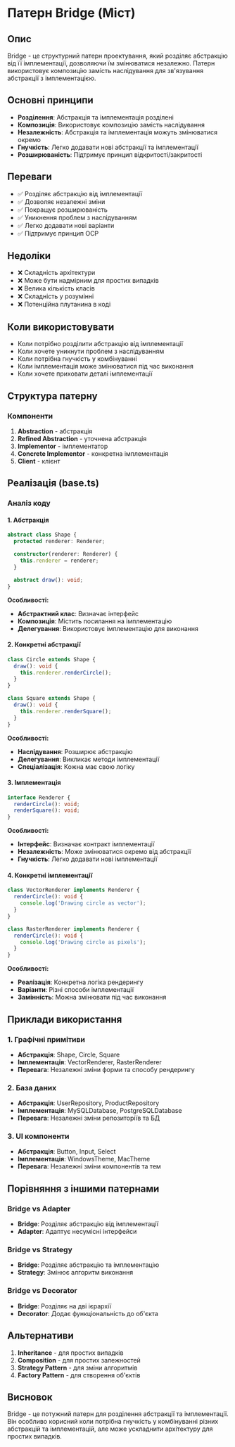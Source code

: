 # Патерн Bridge (Міст)

## Опис

Bridge - це структурний патерн проектування, який розділяє абстракцію від її імплементації, дозволяючи їм змінюватися незалежно. Патерн використовує композицію замість наслідування для зв'язування абстракції з імплементацією.

## Основні принципи

- **Розділення**: Абстракція та імплементація розділені
- **Композиція**: Використовує композицію замість наслідування
- **Незалежність**: Абстракція та імплементація можуть змінюватися окремо
- **Гнучкість**: Легко додавати нові абстракції та імплементації
- **Розширюваність**: Підтримує принцип відкритості/закритості

## Переваги

- ✅ Розділяє абстракцію від імплементації
- ✅ Дозволяє незалежні зміни
- ✅ Покращує розширюваність
- ✅ Уникнення проблем з наслідуванням
- ✅ Легко додавати нові варіанти
- ✅ Підтримує принцип OCP

## Недоліки

- ❌ Складність архітектури
- ❌ Може бути надмірним для простих випадків
- ❌ Велика кількість класів
- ❌ Складність у розумінні
- ❌ Потенційна плутанина в коді

## Коли використовувати

- Коли потрібно розділити абстракцію від імплементації
- Коли хочете уникнути проблем з наслідуванням
- Коли потрібна гнучкість у комбінуванні
- Коли імплементація може змінюватися під час виконання
- Коли хочете приховати деталі імплементації

## Структура патерну

### Компоненти

1. **Abstraction** - абстракція
2. **Refined Abstraction** - уточнена абстракція
3. **Implementor** - імплементатор
4. **Concrete Implementor** - конкретна імплементація
5. **Client** - клієнт

## Реалізація (base.ts)

### Аналіз коду

#### 1. Абстракція
```typescript
abstract class Shape {
  protected renderer: Renderer;

  constructor(renderer: Renderer) {
    this.renderer = renderer;
  }

  abstract draw(): void;
}
```

**Особливості:**
- **Абстрактний клас**: Визначає інтерфейс
- **Композиція**: Містить посилання на імплементацію
- **Делегування**: Використовує імплементацію для виконання

#### 2. Конкретні абстракції
```typescript
class Circle extends Shape {
  draw(): void {
    this.renderer.renderCircle();
  }
}

class Square extends Shape {
  draw(): void {
    this.renderer.renderSquare();
  }
}
```

**Особливості:**
- **Наслідування**: Розширює абстракцію
- **Делегування**: Викликає методи імплементації
- **Спеціалізація**: Кожна має свою логіку

#### 3. Імплементація
```typescript
interface Renderer {
  renderCircle(): void;
  renderSquare(): void;
}
```

**Особливості:**
- **Інтерфейс**: Визначає контракт імплементації
- **Незалежність**: Може змінюватися окремо від абстракції
- **Гнучкість**: Легко додавати нові імплементації

#### 4. Конкретні імплементації
```typescript
class VectorRenderer implements Renderer {
  renderCircle(): void {
    console.log('Drawing circle as vector');
  }
}

class RasterRenderer implements Renderer {
  renderCircle(): void {
    console.log('Drawing circle as pixels');
  }
}
```

**Особливості:**
- **Реалізація**: Конкретна логіка рендерингу
- **Варіанти**: Різні способи імплементації
- **Замінність**: Можна змінювати під час виконання

## Приклади використання

### 1. Графічні примітиви
- **Абстракція**: Shape, Circle, Square
- **Імплементація**: VectorRenderer, RasterRenderer
- **Перевага**: Незалежні зміни форми та способу рендерингу

### 2. База даних
- **Абстракція**: UserRepository, ProductRepository
- **Імплементація**: MySQLDatabase, PostgreSQLDatabase
- **Перевага**: Незалежні зміни репозиторіїв та БД

### 3. UI компоненти
- **Абстракція**: Button, Input, Select
- **Імплементація**: WindowsTheme, MacTheme
- **Перевага**: Незалежні зміни компонентів та тем

## Порівняння з іншими патернами

### Bridge vs Adapter
- **Bridge**: Розділяє абстракцію від імплементації
- **Adapter**: Адаптує несумісні інтерфейси

### Bridge vs Strategy
- **Bridge**: Розділяє абстракцію та імплементацію
- **Strategy**: Змінює алгоритм виконання

### Bridge vs Decorator
- **Bridge**: Розділяє на дві ієрархії
- **Decorator**: Додає функціональність до об'єкта

## Альтернативи

1. **Inheritance** - для простих випадків
2. **Composition** - для простих залежностей
3. **Strategy Pattern** - для зміни алгоритмів
4. **Factory Pattern** - для створення об'єктів

## Висновок

Bridge - це потужний патерн для розділення абстракції та імплементації. Він особливо корисний коли потрібна гнучкість у комбінуванні різних абстракцій та імплементацій, але може ускладнити архітектуру для простих випадків.
